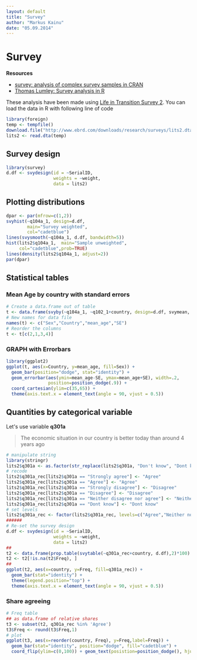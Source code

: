 ```yaml
---
layout: default
title: "Survey"
author: "Markus Kainu"
date: "05.09.2014"
---
```





# Survey

**Resources**

- [survey: analysis of complex survey samples in CRAN](http://cran.r-project.org/web/packages/survey/index.html)
- [Thomas Lumley: Survey analysis in R](http://faculty.washington.edu/tlumley/survey/)


These analysis have been made using [Life in Transition Survey 2](http://www.ebrd.com/pages/research/publications/special/transitionII.shtml). You can load the data in R with following line of code


```r
library(foreign)
temp <- tempfile()
download.file("http://www.ebrd.com/downloads/research/surveys/lits2.dta", temp)
lits2 <- read.dta(temp)
```






## Survey design


```r
library(survey)
d.df <- svydesign(id = ~SerialID, 
                  weights = ~weight, 
                  data = lits2)
```


## Plotting distributions


```r
dpar <- par(mfrow=c(1,2))
svyhist(~q104a_1, design=d.df, 
        main="Survey weighted",
        col="cadetblue")
lines(svysmooth(~q104a_1, d.df, bandwidth=5))
hist(lits2$q104a_1,  main="Sample unweighted",
     col="cadetblue",prob=TRUE)
lines(density(lits2$q104a_1, adjust=2))
par(dpar)
```

## Statistical tables 

### Mean Age by country with standard errors


```r
# Create a data.frame out of table
t <- data.frame(svyby(~q104a_1, ~q102_1+country, design=d.df, svymean, na.rm=T))
# New names for data file
names(t) <- c("Sex","Country","mean_age","SE")
# Reorder the columns
t <- t[c(2,1,3,4)]
```

### GRAPH with Errorbars


```r
library(ggplot2)
ggplot(t, aes(x=Country, y=mean_age, fill=Sex)) +
  geom_bar(position="dodge", stat="identity") +
  geom_errorbar(aes(ymin=mean_age-SE, ymax=mean_age+SE), width=.2,
                position=position_dodge(.9)) +
  coord_cartesian(ylim=c(35,65)) +
  theme(axis.text.x = element_text(angle = 90, vjust = 0.5))
```


## Quantities by categorical variable

Let's use variable **q301a**

>The economic situation in our country is better today than around 4 years ago


```r
# manipulate string
library(stringr)
lits2$q301a <- as.factor(str_replace(lits2$q301a, "Don't know", "Dont know"))
# recode
lits2$q301a_rec[lits2$q301a == "Strongly agree"] <- "Agree"
lits2$q301a_rec[lits2$q301a == "Agree"] <- "Agree"
lits2$q301a_rec[lits2$q301a == "Strongly disagree"] <- "Disagree"
lits2$q301a_rec[lits2$q301a == "Disagree"] <- "Disagree"
lits2$q301a_rec[lits2$q301a == "Neither disagree nor agree"] <- "Neither nor"
lits2$q301a_rec[lits2$q301a == "Dont know"] <- "Dont know"
# set levels
lits2$q301a_rec <- factor(lits2$q301a_rec, levels=c("Agree","Neither nor","Disagree","Dont know"))
######
# Re-set the survey design
d.df <- svydesign(id = ~SerialID, 
                  weights = ~weight, 
                  data = lits2)
##
t2 <- data.frame(prop.table(svytable(~q301a_rec+country, d.df),2)*100)
t2 <- t2[!is.na(t2$Freq), ]
##
ggplot(t2, aes(x=country, y=Freq, fill=q301a_rec)) + 
  geom_bar(stat="identity") + 
  theme(legend.position="top") + 
  theme(axis.text.x = element_text(angle = 90, vjust = 0.5))
```

### Share agreeing


```r
# Freq table
## as data.frame of relative shares
t3 <- subset(t2, q301a_rec %in% 'Agree')
t3$Freq <- round(t3$Freq,1)
# plot
ggplot(t3, aes(x=reorder(country, Freq), y=Freq,label=Freq)) + 
  geom_bar(stat="identity", position="dodge", fill="cadetblue") + 
  coord_flip(ylim=c(0,100)) + geom_text(posistion=position_dodge(), hjust=-0.1)
```
